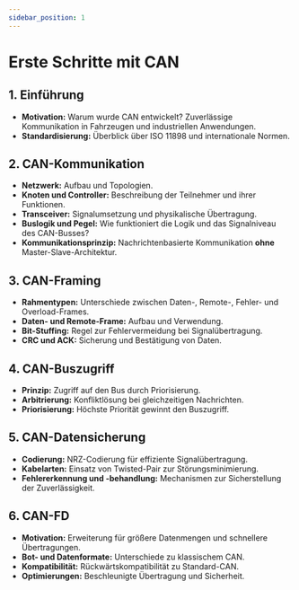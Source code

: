 ```yaml
---
sidebar_position: 1
---
```




# Erste Schritte mit CAN

## 1. Einführung
- **Motivation:** Warum wurde CAN entwickelt? Zuverlässige Kommunikation in Fahrzeugen und industriellen Anwendungen.
- **Standardisierung:** Überblick über ISO 11898 und internationale Normen.

## 2. CAN-Kommunikation
- **Netzwerk:** Aufbau und Topologien.
- **Knoten und Controller:** Beschreibung der Teilnehmer und ihrer Funktionen.
- **Transceiver:** Signalumsetzung und physikalische Übertragung.
- **Buslogik und Pegel:** Wie funktioniert die Logik und das Signalniveau des CAN-Busses?
- **Kommunikationsprinzip:** Nachrichtenbasierte Kommunikation **ohne** Master-Slave-Architektur.

## 3. CAN-Framing
- **Rahmentypen:** Unterschiede zwischen Daten-, Remote-, Fehler- und Overload-Frames.
- **Daten- und Remote-Frame:** Aufbau und Verwendung.
- **Bit-Stuffing:** Regel zur Fehlervermeidung bei Signalübertragung.
- **CRC und ACK:** Sicherung und Bestätigung von Daten.

## 4. CAN-Buszugriff
- **Prinzip:** Zugriff auf den Bus durch Priorisierung.
- **Arbitrierung:** Konfliktlösung bei gleichzeitigen Nachrichten.
- **Priorisierung:** Höchste Priorität gewinnt den Buszugriff.

## 5. CAN-Datensicherung
- **Codierung:** NRZ-Codierung für effiziente Signalübertragung.
- **Kabelarten:** Einsatz von Twisted-Pair zur Störungsminimierung.
- **Fehlererkennung und -behandlung:** Mechanismen zur Sicherstellung der Zuverlässigkeit.

## 6. CAN-FD
- **Motivation:** Erweiterung für größere Datenmengen und schnellere Übertragungen.
- **Bot- und Datenformate:** Unterschiede zu klassischem CAN.
- **Kompatibilität:** Rückwärtskompatibilität zu Standard-CAN.
- **Optimierungen:** Beschleunigte Übertragung und Sicherheit.
